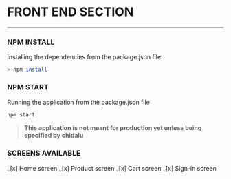 # FRONT END SECTION

---

### NPM INSTALL

<p>Installing the dependencies from the package.json file</p>

```bash
> npm install
```

### NPM START

<p>Running the application from the package.json file</p>

```bash
npm start
```

> **This application is not meant for production yet unless being specified by chidalu**

### SCREENS AVAILABLE

_[x] Home screen
_[x] Product screen
_[x] Cart screen
_[x] Sign-in screen
